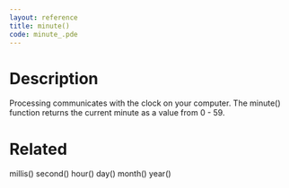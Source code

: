 ```yaml
---
layout: reference
title: minute()
code: minute_.pde
---
```


# Description

Processing communicates with the clock on your computer. The minute() function returns the current minute as a value from 0 - 59.

# Related

millis()
second()
hour()
day()
month()
year()
